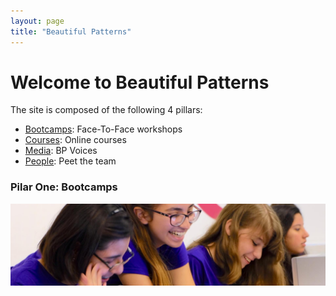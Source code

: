 ```yaml
---
layout: page
title: "Beautiful Patterns"
---
```


# Welcome to Beautiful Patterns

The site is composed of the following 4 pillars:
- [Bootcamps](bootcamps.html): Face-To-Face workshops
- [Courses](courses.html): Online courses
- [Media](media.html): BP Voices 
- [People](people.html): Peet the team


### Pilar One: Bootcamps
<img src="assets/img/splash/bootcamp_banner.jpg" class="img-fluid rounded" alt="bootcamp">
